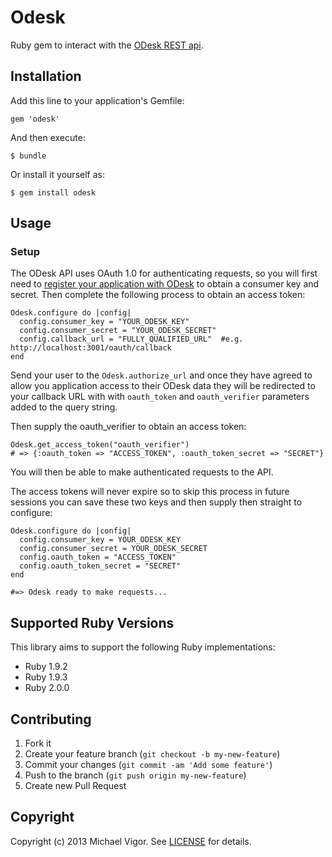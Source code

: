 # Odesk

Ruby gem to interact with the [ODesk REST api](http://developers.odesk.com/w/page/12363985/API%20Documentation).

## Installation

Add this line to your application's Gemfile:

    gem 'odesk'

And then execute:

    $ bundle

Or install it yourself as:

    $ gem install odesk

## Usage

### Setup

The ODesk API uses OAuth 1.0 for authenticating requests, so you will first need to [register your application with ODesk](https://www.odesk.com/services/api/keys) to obtain a consumer key and secret. Then complete the following process to obtain an access token:

    Odesk.configure do |config|
      config.consumer_key = "YOUR_ODESK_KEY"
      config.consumer_secret = "YOUR_ODESK_SECRET"
      config.callback_url = "FULLY_QUALIFIED_URL"  #e.g. http://localhost:3001/oauth/callback
    end

Send your user to the `Odesk.authorize_url` and once they have agreed to allow you application access to their ODesk data they will be redirected to your callback URL with with `oauth_token` and `oauth_verifier` parameters added to the query string.

Then supply the oauth_verifier to obtain an access token:

    Odesk.get_access_token("oauth_verifier")
    # => {:oauth_token => "ACCESS_TOKEN", :oauth_token_secret => "SECRET"}

You will then be able to make authenticated requests to the API.

The access tokens will never expire so to skip this process in future sessions you can save these two keys and then supply then straight to configure:

    Odesk.configure do |config|
      config.consumer_key = YOUR_ODESK_KEY
      config.consumer_secret = YOUR_ODESK_SECRET
      config.oauth_token = "ACCESS_TOKEN"
      config.oauth_token_secret = "SECRET"
    end

    #=> Odesk ready to make requests...

## Supported Ruby Versions
This library aims to support the following Ruby implementations:

* Ruby 1.9.2
* Ruby 1.9.3
* Ruby 2.0.0

## Contributing

1. Fork it
2. Create your feature branch (`git checkout -b my-new-feature`)
3. Commit your changes (`git commit -am 'Add some feature'`)
4. Push to the branch (`git push origin my-new-feature`)
5. Create new Pull Request

## Copyright
Copyright (c) 2013 Michael Vigor. See [LICENSE][] for details.

[license]: LICENSE
